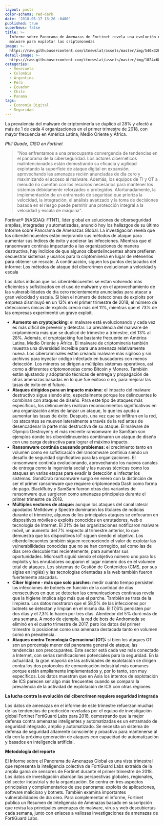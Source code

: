 ```yaml
---
layout: posts
color-schema: red-dark
date: '2018-05-17 13:26 -0400'
published: true
superNews: false
title: >-
  Informe sobre Panorama de Amenazas de Fortinet revela una evolución del
  malware para explotar las criptomonedas 
image: >-
  https://raw.githubusercontent.com/itnewslat/assets/master/img/540x320/Ciberataque-p.jpg
detail-image: >-
  https://raw.githubusercontent.com/itnewslat/assets/master/img/1024x680/Ciberataque-g.jpg
categories:
  - Venezuela
  - Colombia
  - Argentina
  - Perú
  - Ecuador
  - Chile
  - Panama
tags:
  - Economía Digital
  - Seguridad
---
```

La prevalencia del malware de criptominería se duplicó al 28% y afectó a más de 1 de cada 4 organizaciones en el primer trimestre de 2018, con mayor frecuencia en América Latina, Medio Oriente y África.

_Phil Quade, CISO en Fortinet_
> "Nos enfrentamos a una preocupante convergencia de tendencias en el panorama de la ciberseguridad. Los actores cibernéticos malintencionados están demostrando su eficacia y agilidad explotando la superficie de ataque digital en expansión, aprovechando las amenazas recién anunciadas de día cero y maximizando el acceso al malware. Además, los equipos de TI y OT a menudo no cuentan con los recursos necesarios para mantener los sistemas debidamente reforzados o protegidos. Afortunadamente, la implementación de un entramado de seguridad que prioriza la velocidad, la integración, el análisis avanzado y la toma de decisiones basada en el riesgo puede permitir una protección integral a la velocidad y escala de máquina".

Fortinet® (NASDAQ: FTNT), líder global en soluciones de ciberseguridad amplias, integradas y automatizadas, anunció hoy los hallazgos de su último Informe sobre Panorama de Amenazas Global. La investigación revela que los ciberdelincuentes están mejorando sus métodos de ataque para aumentar sus índices de éxito y acelerar las infecciones. Mientras que el ransomware continúa impactando a las organizaciones de manera destructiva, hay indicios de que algunos ciberdelincuentes ahora prefieren secuestrar sistemas y usarlos para la criptominería en lugar de retenerlos para obtener un rescate. A continuación, siguen los puntos destacados del informe: 
Los métodos de ataque del cibercrimen evolucionan a velocidad y escala 
 
Los datos indican que los ciberdelincuentes se están volviendo más eficientes y sofisticados en el uso de malware y en el aprovechamiento de las vulnerabilidades de día cero recientemente anunciadas para atacar a gran velocidad y escala. Si bien el número de detecciones de exploits por empresa disminuyó en un 13% en el primer trimestre de 2018, el número de detecciones únicas de exploits creció más del 11%, mientras que el 73% de las empresas experimentó un grave exploit. 

- **Aumento en cryptojacking**: el malware está evolucionando y cada vez es más difícil de prevenir y detectar. La prevalencia del malware de criptominería más que se duplicó de trimestre a trimestre, del 13% al 28%. Además, el cryptojacking fue bastante frecuente en América Latina, Medio Oriente y África. El malware de criptominería también muestra una diversidad increíble para una amenaza relativamente nueva. Los cibercriminales están creando malware más sigiloso y sin archivos para inyectar código infectado en buscadores con menos detección. Los mineros se dirigen a múltiples sistemas operativos, así como a diferentes criptomonedas como Bitcoin y Monero. También están ajustando y adoptando técnicas de entrega y propagación de otras amenazas basadas en lo que fue exitoso o no, para mejorar las tasas de éxito en el futuro. 
- **Ataques dirigidos para un impacto máximo:** el impacto del malware destructivo sigue siendo alto, especialmente porque los delincuentes lo combinan con ataques de diseño. Para este tipo de ataques más específicos, los delincuentes realizan reconocimientos significativos en una organización antes de lanzar un ataque, lo que les ayuda a aumentar las tasas de éxito. Después, una vez que se infiltran en la red, los atacantes se mueven lateralmente a través de la red antes de desencadenar la parte más destructiva de su ataque. El malware de Olympic Destroyer y el más reciente ransomware de SamSam son ejemplos donde los ciberdelincuentes combinaron un ataque de diseño con una carga destructiva para lograr el máximo impacto. 
- **Ransomware continúa causando problemas:** el crecimiento tanto en volumen como en sofisticación del ransomware continúa siendo un desafío de seguridad significativo para las organizaciones. El ransomware continúa evolucionando, aprovechando los nuevos canales de entrega como la ingeniería social y las nuevas técnicas como los ataques en varias etapas para evadir la detección e infectar los sistemas. GandCrab ransomware surgió en enero con la distinción de ser el primer ransomware que requiere criptomoneda Dash como forma de pago. BlackRuby y SamSam fueron otras dos variantes de ransomware que surgieron como amenazas principales durante el primer trimestre de 2018. 
- **Múltiples vectores de ataque:** aunque los ataques del canal lateral apodados Meltdown y Spectre dominaron los titulares de noticias durante el trimestre, algunos de los principales ataques se enfocaron en dispositivos móviles o exploits conocidos en enrutadores, web o tecnología de Internet. El 21% de las organizaciones notificaron malware móvil, un aumento del 7% respecto al trimestre anterior, lo que demuestra que los dispositivos IoT siguen siendo el objetivo. Los ciberdelincuentes también siguen reconociendo el valor de explotar las vulnerabilidades conocidas que no se han corregido, así como las de días cero descubiertas recientemente, para aumentar sus oportunidades. Microsoft siguió siendo el objetivo número uno para los exploits y los enrutadores ocuparon el lugar número dos en el volumen total de ataques. Los sistemas de Gestión de Contenidos (CMS, por sus siglas en inglés) y las tecnologías orientadas a la web también fueron fuertemente atacadas. 
- **Ciber higiene - más que solo parches:** medir cuánto tiempo persisten las infecciones de botnets en función de la cantidad de días consecutivos en que se detectan las comunicaciones continuas revela que la higiene implica algo más que el parche. También se trata de la limpieza. Los datos mostraron que el 58,5% de las infecciones por botnets se detectan y limpian en el mismo día. El 17,6% persisten por dos días y el 7,3% lo hacen por tres días. Alrededor del 5% duró más de una semana. A modo de ejemplo, la red de bots de Andromeda se eliminó en el cuarto trimestre de 2017, pero los datos del primer trimestre lo posicionan como una amenaza destacada tanto en volumen como en prevalencia.
- **Ataques contra Tecnología Operacional (OT):** si bien los ataques OT son un porcentaje menor del panorama general de ataque, las tendencias son preocupantes. Este sector está cada vez más conectado a Internet, con serias ramificaciones potenciales para la seguridad. En la actualidad, la gran mayoría de las actividades de explotación se dirigen contra los dos protocolos de comunicación industrial más comunes porque están ampliamente implementados y, por lo tanto, son muy específicos. Los datos muestran que en Asia los intentos de explotación de ICS parecen ser algo más frecuentes cuando se compara la prevalencia de la actividad de explotación de ICS con otras regiones.
 

**La lucha contra la evolución del cibercrimen requiere seguridad integrada**

Los datos de amenazas en el informe de este trimestre refuerzan muchas de las tendencias de predicción reveladas por el equipo de investigación global Fortinet FortiGuard Labs para 2018, demostrando que la mejor defensa contra amenazas inteligentes y automatizadas es un entramado de seguridad integrado, amplio y automatizado. Se necesita un sistema de defensa de seguridad altamente consciente y proactivo para mantenerse al día con la próxima generación de ataques con capacidad de automatización y basados en inteligencia artificial. 

**Metodología del reporte**

El Informe sobre el Panorama de Amenazas Global es una vista trimestral que representa la inteligencia colectiva de FortiGuard Labs extraída de la amplia gama de sensores de Fortinet durante el primer trimestre de 2018. Los datos de investigación abarcan las perspectivas globales, regionales, del sector industrial y de la organización. Se centra en tres aspectos principales y complementarios de ese panorama: exploits de aplicaciones, software malicioso y botnets. También examina importantes vulnerabilidades de día cero. Para complementar el informe, Fortinet publica un Resumen de Inteligencia de Amenazas basado en suscripción que revisa las principales amenazas de malware, virus y web descubiertas cada semana, junto con enlaces a valiosas investigaciones de amenazas de FortiGuard Labs. 

